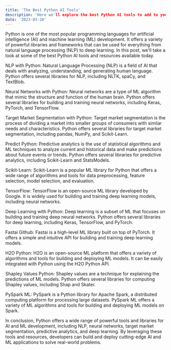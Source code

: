 ```yaml
---
title: 'The Best Python AI Tools'
description: 'Here we'll explore the best Python AI tools to add to your content toolkit'
date: '2023-03-28'
---
```

Python is one of the most popular programming languages for artificial intelligence (AI) and machine learning (ML) development. It offers a variety of powerful libraries and frameworks that can be used for everything from natural language processing (NLP) to deep learning. In this post, we'll take a look at some of the best Python AI tools and resources available today.

NLP with Python: Natural Language Processing (NLP) is a field of AI that deals with analyzing, understanding, and generating human language. Python offers several libraries for NLP, including NLTK, spaCy, and TextBlob.

Neural Networks with Python: Neural networks are a type of ML algorithm that mimic the structure and function of the human brain. Python offers several libraries for building and training neural networks, including Keras, PyTorch, and TensorFlow.

Target Market Segmentation with Python: Target market segmentation is the process of dividing a market into smaller groups of consumers with similar needs and characteristics. Python offers several libraries for target market segmentation, including pandas, NumPy, and Scikit-Learn.

Predict Python: Predictive analytics is the use of statistical algorithms and ML techniques to analyze current and historical data and make predictions about future events or trends. Python offers several libraries for predictive analytics, including Scikit-Learn and StatsModels.

Scikit-Learn: Scikit-Learn is a popular ML library for Python that offers a wide range of algorithms and tools for data preprocessing, feature selection, model selection, and evaluation.

TensorFlow: TensorFlow is an open-source ML library developed by Google. It is widely used for building and training deep learning models, including neural networks.

Deep Learning with Python: Deep learning is a subset of ML that focuses on building and training deep neural networks. Python offers several libraries for deep learning, including Keras, TensorFlow, and PyTorch.

Fastai Github: Fastai is a high-level ML library built on top of PyTorch. It offers a simple and intuitive API for building and training deep learning models.

H2O Python: H2O is an open-source ML platform that offers a variety of algorithms and tools for building and deploying ML models. It can be easily integrated with Python using the H2O Python API.

Shapley Values Python: Shapley values are a technique for explaining the predictions of ML models. Python offers several libraries for computing Shapley values, including Shap and Skater.

PySpark ML: PySpark is a Python library for Apache Spark, a distributed computing platform for processing large datasets. PySpark ML offers a variety of ML algorithms and tools for building and deploying ML models on Spark.

In conclusion, Python offers a wide range of powerful tools and libraries for AI and ML development, including NLP, neural networks, target market segmentation, predictive analytics, and deep learning. By leveraging these tools and resources, developers can build and deploy cutting-edge AI and ML applications to solve real-world problems.
